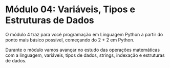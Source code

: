 # Módulo 04: Variáveis, Tipos e Estruturas de Dados

O módulo 4 traz para você programação em Linguagem Python a partir do ponto mais básico possível, começando do 2 + 2 em Python.

Durante  o  módulo  vamos  avançar  no  estudo  das  operações  matemáticas  com  a linguagem,  variáveis,  tipos  de  dados,  strings,  indexação  e  estruturas  de  dados.  